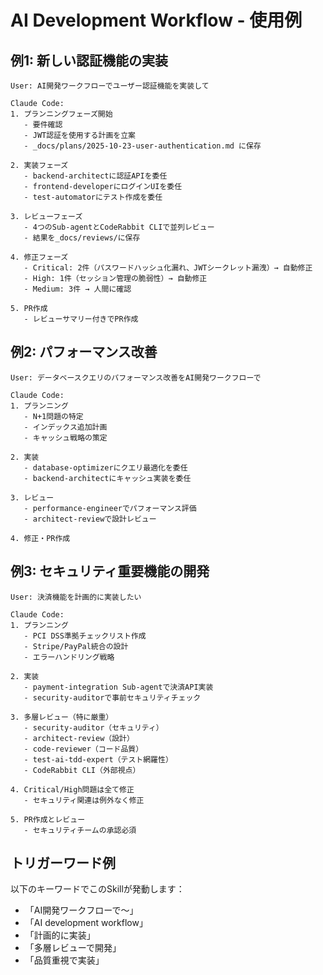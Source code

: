 # AI Development Workflow - 使用例

## 例1: 新しい認証機能の実装

```
User: AI開発ワークフローでユーザー認証機能を実装して

Claude Code:
1. プランニングフェーズ開始
   - 要件確認
   - JWT認証を使用する計画を立案
   - _docs/plans/2025-10-23-user-authentication.md に保存

2. 実装フェーズ
   - backend-architectに認証APIを委任
   - frontend-developerにログインUIを委任
   - test-automatorにテスト作成を委任

3. レビューフェーズ
   - 4つのSub-agentとCodeRabbit CLIで並列レビュー
   - 結果を_docs/reviews/に保存

4. 修正フェーズ
   - Critical: 2件（パスワードハッシュ化漏れ、JWTシークレット漏洩）→ 自動修正
   - High: 1件（セッション管理の脆弱性）→ 自動修正
   - Medium: 3件 → 人間に確認

5. PR作成
   - レビューサマリー付きでPR作成
```

## 例2: パフォーマンス改善

```
User: データベースクエリのパフォーマンス改善をAI開発ワークフローで

Claude Code:
1. プランニング
   - N+1問題の特定
   - インデックス追加計画
   - キャッシュ戦略の策定

2. 実装
   - database-optimizerにクエリ最適化を委任
   - backend-architectにキャッシュ実装を委任

3. レビュー
   - performance-engineerでパフォーマンス評価
   - architect-reviewで設計レビュー

4. 修正・PR作成
```

## 例3: セキュリティ重要機能の開発

```
User: 決済機能を計画的に実装したい

Claude Code:
1. プランニング
   - PCI DSS準拠チェックリスト作成
   - Stripe/PayPal統合の設計
   - エラーハンドリング戦略

2. 実装
   - payment-integration Sub-agentで決済API実装
   - security-auditorで事前セキュリティチェック

3. 多層レビュー（特に厳重）
   - security-auditor（セキュリティ）
   - architect-review（設計）
   - code-reviewer（コード品質）
   - test-ai-tdd-expert（テスト網羅性）
   - CodeRabbit CLI（外部視点）

4. Critical/High問題は全て修正
   - セキュリティ関連は例外なく修正

5. PR作成とレビュー
   - セキュリティチームの承認必須
```

## トリガーワード例

以下のキーワードでこのSkillが発動します：

- 「AI開発ワークフローで〜」
- 「AI development workflow」
- 「計画的に実装」
- 「多層レビューで開発」
- 「品質重視で実装」